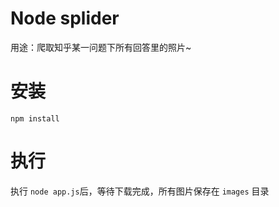 #  Node splider
用途：爬取知乎某一问题下所有回答里的照片~

# 安装
`npm install`

# 执行
执行 `node app.js`后，等待下载完成，所有图片保存在 `images` 目录
